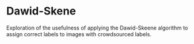 # Dawid-Skene

Exploration of the usefulness of applying the Dawid-Skeene algorithm to assign correct labels to images with crowdsourced labels.
